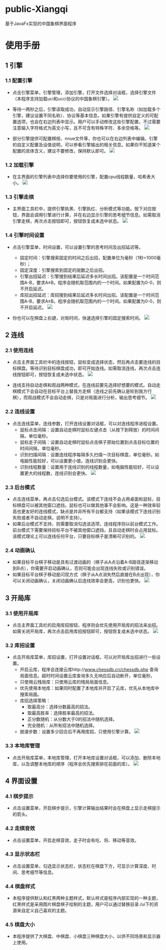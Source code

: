 # public-Xiangqi
基于JavaFx实现的中国象棋界面程序

# 使用手册

## 1 引擎

### 1.1 配置引擎
+ 点击引擎菜单，引擎管理，添加引擎，打开文件选择对话框，选择引擎文件（本程序支持加载uci和ucci协议的中国象棋引擎）。
![](https://github.com/sojourners/public-Xiangqi/blob/master/assets/1.png?raw=true)

+ 等待一两秒之后，引擎读取成功，自动显示引擎路径、引擎名称（如加载多个引擎，建议设置不同名称）、协议等基本信息。如果引擎有提供自定义的可配置选项，也会在右边列表中显示。用户可以手动修改这些引擎配置，不过需要注意输入字符格式为英文小写，且不可含有特殊字符、多余空格等。
![](https://github.com/sojourners/public-Xiangqi/blob/master/assets/2.png?raw=true)

+ 部分引擎提供可配置棋规、nnue文件等，你也可以在右边列表中编辑。引擎的自定义配置及设值说明，可以参看引擎输出的相关信息。如果你不知道某个配置的具体含义，建议不要修改，保持默认即可。
![](https://github.com/sojourners/public-Xiangqi/blob/master/assets/3.png?raw=true)

### 1.2 加载引擎
+ 在主界面的引擎列表中选择你要使用的引擎，配置cpu线程数量，哈希表大小。
![](https://github.com/sojourners/public-Xiangqi/blob/master/assets/4.png?raw=true)

### 1.3 引擎走棋
+ 主界面工具栏中，提供引擎执黑、引擎执红、分析模式等功能。按下对应按钮，界面会调用引擎进行计算，并在右边显示引擎的思考细节信息。如需取消引擎走棋，再次点击按钮即可，按钮恢复成未选中状态。
![](https://github.com/sojourners/public-Xiangqi/blob/master/assets/5.png?raw=true)

### 1.4 引擎时间设置
+ 点击引擎菜单，时间设置，可以设置引擎的思考时间及出招延迟等。
	+ 固定时间：引擎搜索固定的时间之后出招，配置单位为毫秒（1秒=1000毫秒）；
	+ 固定深度：引擎搜索到固定的层数之后出招。
	+ 引擎出招延迟：引擎搜到结果后延迟多长时间出招。该配置是一个时间范围A-B，要求A≤B。程序会随机取范围内的一个时间。如果配置为0-0，则不开启延迟。
	+ 库招出招延迟：库招搜到结果后延迟多长时间出招。该配置是一个时间范围A-B，要求A≤B。程序会随机取范围内的一个时间。如果配置为0-0，则不开启延迟。
![](https://github.com/sojourners/public-Xiangqi/blob/master/assets/6.png?raw=true)

+ 你也可以在棋盘上右键，对局时间，快速选择引擎的固定搜索时间。
![](https://github.com/sojourners/public-Xiangqi/blob/master/assets/7.png?raw=true)

## 2 连线
### 2.1 使用连线
+ 点击主界面工具栏中的连线按钮，鼠标变成选择状态，然后再点击要连线的目标棋盘。等待识别目标棋盘成功，即可开始连线。如需取消连线，再次点击连线按钮即可，按钮恢复成未选中状态。
![](https://github.com/sojourners/public-Xiangqi/blob/master/assets/8.png?raw=true)

+ 连线支持自动走棋和观战两种模式，在连线前要先选择好想要的模式。自动走棋模式下会自动在目标平台上替我方走棋（连线之前先确认是轮到我方行棋），而观战模式不会自动走棋，只是对局面进行分析，输出思考细节。
![](https://github.com/sojourners/public-Xiangqi/blob/master/assets/9.png?raw=true)

### 2.2 连线设置
+ 点击连线菜单，连线参数，打开连线设置对话框，可以对连线程序进程设置。
	+ 鼠标点击间隔：设置自动走棋时鼠标左键点击（从按下到释放）的时间间隔，单位毫秒。
	+ 鼠标走子间隔：设置自动走棋时鼠标点击棋子原始位置到点击目标位置的时间间隔，单位毫秒。
	+ 识别扫描间隔：设置连线程序每隔多久扫描一次目标棋盘，单位毫秒。如电脑性能较好，可以设置更小值，连线识别会更快。
	+ 识别线程数量：设置用于连线识别的线程数量，如电脑性能较好，可以设置更大的线程数，连线识别会更快。
![](https://github.com/sojourners/public-Xiangqi/blob/master/assets/10.png?raw=true)

### 2.3 后台模式
+ 点击连线菜单，再点击勾选后台模式。该模式下连线不会占用桌面和鼠标，目标棋盘可以被其他窗口遮挡，鼠标也可以做其他事不会影响。这是一种效率较高也更友好的连线模式，缺点是并非所有平台都支持（如果该模式下连线识别失败或者不自动走棋，说明不支持）。
+ 如果后台模式不支持，则需要取消勾选该选项，连线程序则以前台模式工作。前台模式下需要保持目标平台不被其他窗口遮挡，且自动走棋时会占用鼠标。该模式理论上可以连线任何平台，只要目标棋子是清晰可识别的。
![](https://github.com/sojourners/public-Xiangqi/blob/master/assets/11.png?raw=true)

### 2.4 动画确认
+ 如果目标平台棋子移动是具有过渡动画的（棋子从A点沿着A-B路径逐渐移动到B点），你需要开启动画确认，否则可能会出现连线失败或识别错误。
+ 如果目标平台棋子移动是闪现方式（棋子从A点消失然后直接在B点出现），你可以关闭动画确认，关闭动画确认后连线效率会更高，识别也更快。
![](https://github.com/sojourners/public-Xiangqi/blob/master/assets/12.png?raw=true)

## 3 开局库
### 3.1 使用开局库
+ 点击主界面工具栏的启用库招按钮，程序则会优先使用开局库的招法来出招。如需关闭开局库，再次点击启用库招按钮即可，按钮恢复成未选中状态。
![](https://github.com/sojourners/public-Xiangqi/blob/master/assets/15.png?raw=true)

### 3.2 库招设置
+ 点击开局库菜单，库招设置，打开设置对话框，可以对开局库出招进行一些设置。
	+ 开启云库，程序会连接云库http://www.chessdb.cn/chessdb.php 查询局面信息。超时时间设置云库查询多久无响应后自动断开，单位毫秒。
	+ 只使用云残局库：只使用云库的残局局面信息。
	+ 优先使用本地库：如果同时配置了本地库并开启了云库，优先从本地库中搜索局面。
	+ 库招选择策略：
		+ 取最高分：选择分数最高的招法。
		+ 取最高胜率：选择胜率最高的招法。
		+ 正分数随机：从分数大于0的招法中随机选择。
		+ 完全随机：从所有招法中随机选择。
	+ 脱谱步数：设置多少回合后不再用库招，只使用引擎计算。
![](https://github.com/sojourners/public-Xiangqi/blob/master/assets/13.png?raw=true)

### 3.3 本地库管理
+ 点击开局库菜单，本地库管理，打开本地库设置对话框，可以添加、删除本地库，以及调整本地库的顺序（程序会优先搜索排在前面的库）。
![](https://github.com/sojourners/public-Xiangqi/blob/master/assets/14.png?raw=true)

## 4 界面设置
### 4.1 棋步提示
+ 点击设置菜单，开启棋步提示，引擎计算输出结果时会在棋盘上显示走棋提示的箭头。

### 4.2 走棋音效
+ 点击设置菜单，开启走棋音效，走子时会有吃、将、移动等音效。

### 4.3 显示状态栏
+ 点击设置菜单，勾选显示状态栏，状态栏在棋盘下方，可显示计算深度、时间、思考细节等信息。

### 4.4 棋盘样式
+ 本程序提供默认和红黑两种主题样式，默认样式是程序内部实现的一种主题，红黑样式是采用图片棋盘棋子绘制的主题，用户可以通过替换目录./ui下的资源来自定义自己喜欢的主题。

### 4.5 棋盘大小
+ 本程序提供了大棋盘、中棋盘、小棋盘三种棋盘大小，以供不同场景和显示器上使用。













